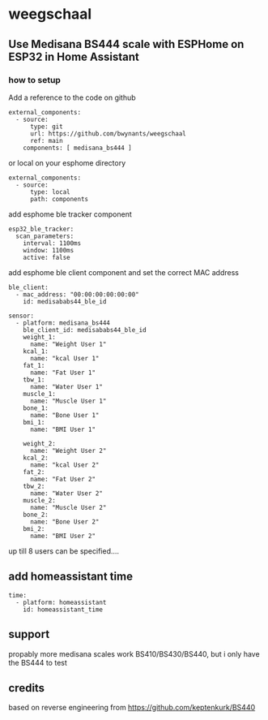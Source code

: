 # weegschaal

## Use Medisana BS444 scale with ESPHome on ESP32 in Home Assistant

### how to setup

Add a reference to the code on github

    external_components:
      - source:
          type: git
          url: https://github.com/bwynants/weegschaal
          ref: main
        components: [ medisana_bs444 ]

or local on your esphome directory

    external_components:
      - source: 
          type: local
          path: components

add esphome ble tracker component

    esp32_ble_tracker:
      scan_parameters:
        interval: 1100ms
        window: 1100ms
        active: false

add esphome ble client component and set the correct MAC address

    ble_client:
      - mac_address: "00:00:00:00:00:00"
        id: medisababs44_ble_id

    sensor:
      - platform: medisana_bs444
        ble_client_id: medisababs44_ble_id
        weight_1:
          name: "Weight User 1"
        kcal_1:
          name: "kcal User 1"
        fat_1:
          name: "Fat User 1"
        tbw_1:
          name: "Water User 1"
        muscle_1:
          name: "Muscle User 1"
        bone_1:
          name: "Bone User 1"
        bmi_1:
          name: "BMI User 1"

        weight_2:
          name: "Weight User 2"
        kcal_2:
          name: "kcal User 2"
        fat_2:
          name: "Fat User 2"
        tbw_2:
          name: "Water User 2"
        muscle_2:
          name: "Muscle User 2"
        bone_2:
          name: "Bone User 2"
        bmi_2:
          name: "BMI User 2"


up till 8 users can be specified....

## add homeassistant time

    time:
      - platform: homeassistant
        id: homeassistant_time

## support

propably more medisana scales work BS410/BS430/BS440, but i only have the BS444 to test

## credits
   
based on reverse engineering from https://github.com/keptenkurk/BS440
